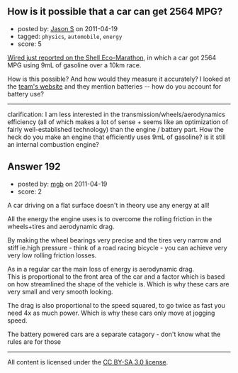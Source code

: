 ## How is it possible that a car can get 2564 MPG?

- posted by: [Jason S](https://stackexchange.com/users/-1/77-jason-s) on 2011-04-19
- tagged: `physics`, `automobile`, `energy`
- score: 5

[Wired just reported on the Shell Eco-Marathon][1], in which a car got 2564 MPG using 9mL of gasoline over a 10km race.

How is this possible? And how would they measure it accurately? I looked at the [team's website][2] and they mention batteries -- how do you account for battery use?

-----

clarification: I am less interested in the transmission/wheels/aerodynamics efficiency (all of which makes a lot of sense + seems like an optimization of fairly well-established technology) than the engine / battery part. How the heck do you make an engine that efficiently uses 9mL of gasoline? is it still an internal combustion engine? 

  [1]: http://www.wired.com/autopia/2011/04/shell-eco-marathon/?pid=965&pageid=34253&viewall=true
  [2]: http://alerionsupermileage.ca


## Answer 192

- posted by: [mgb](https://stackexchange.com/users/-1/15-mgb) on 2011-04-19
- score: 2

A car driving on a flat surface doesn't in theory use any energy at all!

All the energy the engine uses is to overcome the rolling friction in the wheels+tires and aerodynamic drag.

By making the wheel bearings very precise and the tires very narrow and stiff ie.high pressure - think of a road racing bicycle - you can achieve very very low rolling friction losses.

As in a regular car the main loss of energy is aerodynamic drag.     
This is proportional to the front area of the car and a factor which is based on how streamlined the shape of the vehicle is. Which is why these cars are very small and very smooth looking.

The drag is also proportional to the speed squared, to go twice as fast you need 4x as much power. Which is why these cars only move at jogging speed.

The battery powered cars are a separate catagory - don't know what the rules are for those



---

All content is licensed under the [CC BY-SA 3.0 license](https://creativecommons.org/licenses/by-sa/3.0/).
